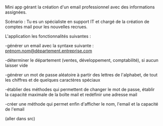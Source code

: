 Mini app gérant la création d'un email professionnel avec des informations assignées.

Scénario : Tu es un spécialiste en support IT et chargé de la création de comptes mail pour les nouvelles recrues.

L'application les fonctionnalités suivantes : 


-générer un email avec la syntaxe suivante : prénom.nom@département.entreprise.com

-déterminer le département (ventes, développement, comptabilité), si aucun laisser vide

-générer un mot de passe aléatoire à partir des lettres de l'alphabet, de tout les chiffres et de quelques caractères spéciaux

-établier des méthodes qui permettent de changer le mot de passe, établir la capacité maximale de la boîte mail et redéfinir une adresse mail

-créer une méthode qui permet enfin d'afficher le nom, l'email et la capacité de l'email

(aller dans src)
